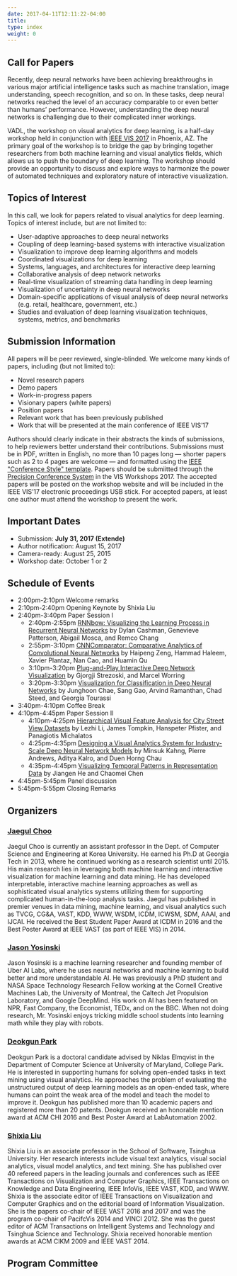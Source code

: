 ```yaml
---
date: 2017-04-11T12:11:22-04:00
title: 
type: index
weight: 0
---
```

## Call for Papers

Recently, deep neural networks have been achieving breakthroughs in various major artificial intelligence tasks such as machine translation, image understanding, speech recognition, and so on. In these tasks, deep neural networks reached the level of an accuracy comparable to or even better than humans’ performance. However, understanding the deep neural networks is challenging due to their complicated inner workings.

VADL, the workshop on visual analytics for deep learning, is a half-day workshop held in conjunction with [IEEE VIS 2017](http://ieeevis.org/) in Phoenix, AZ. The primary goal of the workshop is to bridge the gap by bringing together researchers from both machine learning and visual analytics fields, which allows us to push the boundary of deep learning. The workshop should provide an opportunity to discuss and explore ways to harmonize the power of automated techniques and exploratory nature of interactive visualization. 

## Topics of Interest

In this call, we look for papers related to visual analytics for deep learning. Topics of interest include, but are not limited to: 

- User-adaptive approaches to deep neural networks
- Coupling of deep learning-based systems with interactive visualization
- Visualization to improve deep learning algorithms and models
- Coordinated visualizations for deep learning
- Systems, languages, and architectures for interactive deep learning
- Collaborative analysis of deep network networks
- Real-time visualization of streaming data handling in deep learning
- Visualization of uncertainty in deep neural networks
- Domain-specific applications of visual analysis of deep neural networks (e.g. retail, healthcare, government, etc.)
- Studies and evaluation of deep learning visualization techniques, systems, metrics, and benchmarks

## Submission Information

All papers will be peer reviewed, single-blinded. We welcome many kinds of papers, including (but not limited to):

- Novel research papers
- Demo papers
- Work-in-progress papers
- Visionary papers (white papers)
- Position papers 
- Relevant work that has been previously published
- Work that will be presented at the main conference of IEEE VIS’17

Authors should clearly indicate in their abstracts the kinds of submissions, to help reviewers better understand their contributions. Submissions must be in PDF, written in English, no more than 10 pages long — shorter papers such as 2 to 4 pages are welcome — and formatted using the [IEEE "Conference Style" template](http://junctionpublishing.org/vgtc/Tasks/camera.html). 
Papers should be submiitted through the [Precision Conference System](https://precisionconference.com/~vgtc) in the VIS Workshops 2017.
The accepted papers will be posted on the workshop website and will be included in the IEEE VIS’17 electronic proceedings USB stick.
For accepted papers, at least one author must attend the workshop to present the work.

## Important Dates

- Submission: **July 31, 2017 (Extende)**
- Author notification: August 15, 2017
- Camera-ready: August 25, 2015
- Workshop date: October 1 or 2

## Schedule of Events

- 2:00pm-2:10pm Welcome remarks
- 2:10pm-2:40pm Opening Keynote by Shixia Liu
- 2:40pm-3:40pm Paper Session I 
  * 2:40pm-2:55pm [RNNbow: Visualizing the Learning Process in Recurrent Neural Networks](paper/vadl_0107-paper.pdf) by Dylan Cashman, Genevieve Patterson, Abigail Mosca, and Remco Chang  
  * 2:55pm-3:10pm [CNNComparator: Comparative Analytics of Convolutional Neural Networks](paper/vadl_0108-paper.pdf) by Haipeng Zeng, Hammad Haleem, Xavier Plantaz, Nan Cao, and  Huamin Qu
  * 3:10pm-3:20pm [Plug-and-Play Interactive Deep Network Visualization](paper/vadl_0100-paper.pdf) by Gjorgji Strezoski, and Marcel Worring
  * 3:20pm-3:30pm [Visualization for Classification in Deep Neural Networks](paper/vadl_0101-paper.pdf) by Junghoon Chae, Sang Gao, Arvind Ramanthan, Chad Steed, and Georgia Tourassi
- 3:40pm-4:10pm Coffee Break
- 4:10pm-4:45pm Paper Session II
  * 4:10pm-4:25pm [Hierarchical Visual Feature Analysis for City Street View Datasets](paper/vadl_0106-paper.pdf) by Lezhi Li, James Tompkin, Hanspeter Pfister, and Panagiotis Michalatos
  * 4:25pm-4:35pm [Designing a Visual Analytics System for Industry-Scale Deep Neural Network Models](paper/vadl_0110-paper.pdf) by Minsuk Kahng, Pierre Andrews, Aditya Kalro, and Duen Horng Chau
  * 4:35pm-4:45pm [Visualizing Temporal Patterns in Representation Data](paper/vadl_0112-paper.pdf) by Jiangen He and Chaomei Chen
- 4:45pm-5:45pm Panel discussion
- 5:45pm-5:55pm Closing Remarks

## Organizers

### [Jaegul Choo](https://sites.google.com/site/jaegulchoo/)
Jaegul Choo is currently an assistant professor in the Dept. of Computer Science and Engineering at Korea University. He earned his Ph.D at Georgia Tech in 2013, where he continued working as a research scientist until 2015. His main research lies in leveraging both machine learning and interactive visualization for machine learning and data mining. He has developed interpretable, interactive machine learning approaches as well as sophisticated visual analytics systems utilizing them for supporting complicated human-in-the-loop analysis tasks. Jaegul has published in premier venues in data mining, machine learning, and visual analytics such as TVCG, CG&A, VAST, KDD, WWW, WSDM, ICDM, ICWSM, SDM, AAAI, and IJCAI. He received the Best Student Paper Award at ICDM in 2016 and the Best Poster Award at IEEE VAST (as part of IEEE VIS) in 2014.

### [Jason Yosinski](http://yosinski.com/)
Jason Yosinski is a machine learning researcher and founding member of Uber AI Labs, where he uses neural networks and machine learning to build better and more understandable AI. He was previously a PhD student and NASA Space Technology Research Fellow working at the Cornell Creative Machines Lab, the University of Montreal, the Caltech Jet Propulsion Laboratory, and Google DeepMind. His work on AI has been featured on NPR, Fast Company, the Economist, TEDx, and on the BBC. When not doing research, Mr. Yosinski enjoys tricking middle school students into learning math while they play with robots.

### [Deokgun Park](http://intuinno.com/)
Deokgun Park is a doctoral candidate advised by Niklas Elmqvist in the Department of Computer Science at University of Maryland, College Park. He is interested in supporting humans for solving open-ended tasks in text mining using visual analytics. He approaches the problem of evaluating the unstructured output of deep learning models as an open-ended task, where humans can point the weak area of the model and teach the model to improve it. Deokgun has published more than 10 academic papers and registered more than 20 patents. Deokgun received an honorable mention award at ACM CHI 2016 and Best Poster Award at LabAutomation 2002.

### [Shixia Liu](http://shixialiu.com/)
Shixia Liu is an associate professor in the School of Software, Tsinghua University. Her research interests include visual text analytics, visual social analytics, visual model analytics, and text mining. She has published over 40 refereed papers in the leading journals and conferences such as IEEE Transactions on Visualization and Computer Graphics, IEEE Transactions on Knowledge and Data Engineering, IEEE InfoVis, IEEE VAST, KDD, and WWW. Shixia is the associate editor of IEEE Transactions on Visualization and Computer Graphics and on the editorial board of Information Visualization. She is the papers co-chair of IEEE VAST 2016 and 2017 and was the program co-chair of PacifcVis 2014 and VINCI 2012. She was the guest editor of ACM Transactions on Intelligent Systems and Technology and Tsinghua Science and Technology. Shixia received honorable mention awards at ACM CIKM 2009 and IEEE VAST 2014.

## Program Committee


